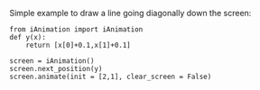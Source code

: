 Simple example to draw a line going diagonally down the screen:

```
from iAnimation import iAnimation
def y(x):
    return [x[0]+0.1,x[1]+0.1]

screen = iAnimation()
screen.next_position(y)
screen.animate(init = [2,1], clear_screen = False)
```


        
    

            
